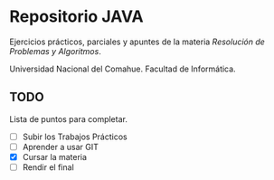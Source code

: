 Repositorio JAVA
===========================

Ejercicios prácticos, parciales y apuntes de la materia *Resolución de Problemas y Algoritmos*.

Universidad Nacional del Comahue. Facultad de Informática.

TODO
----

Lista de puntos para completar.

- [ ] Subir los Trabajos Prácticos
- [ ] Aprender a usar GIT
- [x] Cursar la materia
- [ ] Rendir el final
